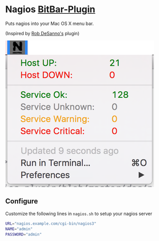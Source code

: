 # Nagios [BitBar-Plugin](https://getbitbar.com/)

Puts nagios into your Mac OS X menu bar.

(Inspired by [Rob DeSanno's](https://raw.githubusercontent.com/matryer/bitbar-plugins/master/Dev/Nagios/nagios.30s.sh) plugin)

![Preview](doc/preview.png)

## Configure

Customize the following lines in `nagios.sh` to setup your nagios server

```sh
URL="nagios.example.com/cgi-bin/nagios3"
NAME="admin"
PASSWORD="admin"
```
